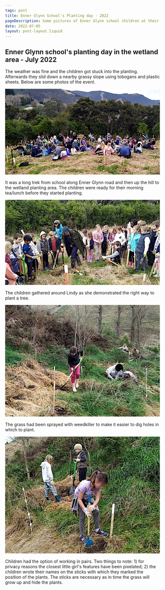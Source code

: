 ```yaml
---
tags: post
title: Enner Glynn School's Planting day - 2022
pageDescription: Some pictures of Enner Glynn school children at their planting day in the wetland area - July 2022
date: 2022-07-05
layout: post-layout.liquid
---
```


## Enner Glynn school's planting day in the wetland area - July 2022

The weather was fine and the children got stuck into the planting. Afterwards they slid down a nearby grassy slope using tobogans and plastic sheets. Below are some photos of the event.


![time for morning tea](/assets/images/news/enner-glynn-school-planting-2022/morning-tea.jpg)

It was a long trek from school along Enner Glynn road and then up the hill to the wetland planting area. The children were ready for their morning tea/lunch before they started planting.

<img src="/assets/images/news/enner-glynn-school-planting-2022/lindy-giving-demo.jpg" alt="lindy demonstrating how to plant a tree as the children gathered around and watched" loading="lazy">

The children gathered around Lindy as she demonstrated the right way to plant a tree.

<img src="/assets/images/news/enner-glynn-school-planting-2022/kids-planting-1.jpg" alt="the grass had been sprayed with weedkiller to make it easier to dig holes in which to plant" loading="lazy">

The grass had been sprayed with weedkiller to make it easier to dig holes in which to plant.

<img src="/assets/images/news/enner-glynn-school-planting-2022/kids-planting-2.jpg" alt="children had the option of working in pairs" loading="lazy">

Children had the option of working in pairs. Two things to note: 1) for privacy reasons the closest little girl's features have been pixelated; 2) the children wrote their names on the sticks with which they marked the position of the plants. The sticks are necessary as in time the grass will grow up and hide the plants.


